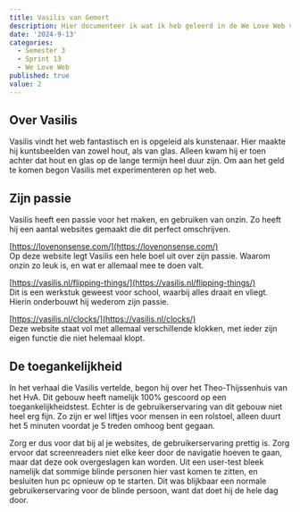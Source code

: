 ```yaml
---
title: Vasilis van Gemert
description: Hier documenteer ik wat ik heb geleerd in de We Love Web van Vasilis van Gemert.
date: '2024-9-13'
categories:
  - Semester 3
  - Sprint 13
  - We Love Web
published: true
value: 2
---
```


## Over Vasilis

Vasilis vindt het web fantastisch en is opgeleid als kunstenaar. Hier maakte hij kuntsbeelden van zowel hout, als van glas. Alleen kwam hij
er toen achter dat hout en glas op de lange termijn heel duur zijn. Om aan het geld te komen begon Vasilis met experimenteren op het web.

## Zijn passie

Vasilis heeft een passie voor het maken, en gebruiken van onzin. Zo heeft hij een aantal websites gemaakt die dit perfect omschrijven.

[https://lovenonsense.com/](https://lovenonsense.com/) <br>
Op deze website legt Vasilis een hele boel uit over zijn passie. Waarom onzin zo leuk is, en wat er allemaal mee te doen valt. 

[https://vasilis.nl/flipping-things/](https://vasilis.nl/flipping-things/) <br>
Dit is een werkstuk geweest voor school, waarbij alles draait en vliegt. Hierin onderbouwt hij wederom zijn passie.

[https://vasilis.nl/clocks/](https://vasilis.nl/clocks/) <br>
Deze website staat vol met allemaal verschillende klokken, met ieder zijn eigen functie die niet helemaal klopt.

## De toegankelijkheid

In het verhaal die Vasilis vertelde, begon hij over het Theo-Thijssenhuis van het HvA. Dit gebouw heeft namelijk 100% gescoord op een toegankelijkheidstest. 
Echter is de gebruikerservaring van dit gebouw niet heel erg fijn. Zo zijn er wel liftjes voor mensen in een rolstoel, alleen duurt het 5 minuten voordat
je 5 treden omhoog bent gegaan. 

Zorg er dus voor dat bij al je websites, de gebruikerservaring prettig is. Zorg ervoor dat screenreaders niet elke keer door de navigatie hoeven te gaan, maar dat deze ook overgeslagen kan worden. Uit een user-test bleek namelijk dat sommige blinde personen hier vast komen te zitten, en besluiten hun pc opnieuw op te starten. Dit was blijkbaar een normale gebruikerservaring
voor de blinde persoon, want dat doet hij de hele dag door.
